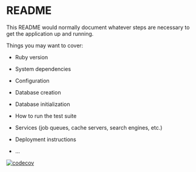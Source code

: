 # README

This README would normally document whatever steps are necessary to get the
application up and running.

Things you may want to cover:

* Ruby version

* System dependencies

* Configuration

* Database creation

* Database initialization

* How to run the test suite

* Services (job queues, cache servers, search engines, etc.)

* Deployment instructions

* ...

[![codecov](https://codecov.io/gh/MKCMMSK/mskBlog/branch/main/graph/badge.svg?token=YPFC8KV4IQ)](https://codecov.io/gh/MKCMMSK/mskBlog)
